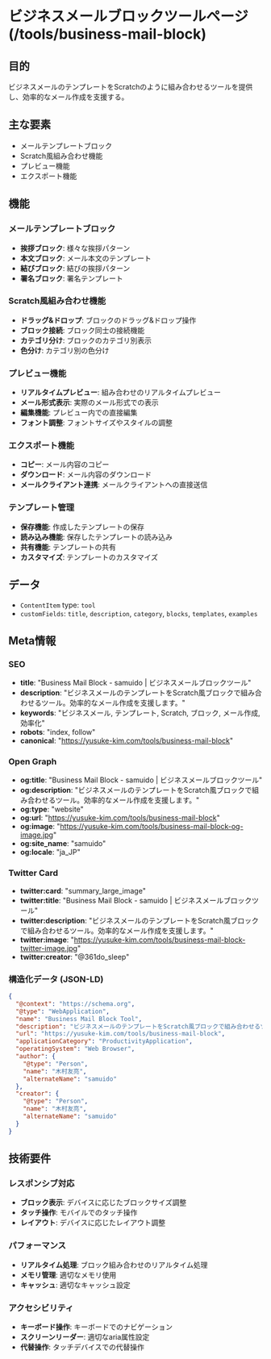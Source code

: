# ビジネスメールブロックツールページ (/tools/business-mail-block)

## 目的

ビジネスメールのテンプレートをScratchのように組み合わせるツールを提供し、効率的なメール作成を支援する。

## 主な要素

- メールテンプレートブロック
- Scratch風組み合わせ機能
- プレビュー機能
- エクスポート機能

## 機能

### メールテンプレートブロック

- **挨拶ブロック**: 様々な挨拶パターン
- **本文ブロック**: メール本文のテンプレート
- **結びブロック**: 結びの挨拶パターン
- **署名ブロック**: 署名テンプレート

### Scratch風組み合わせ機能

- **ドラッグ&ドロップ**: ブロックのドラッグ&ドロップ操作
- **ブロック接続**: ブロック同士の接続機能
- **カテゴリ分け**: ブロックのカテゴリ別表示
- **色分け**: カテゴリ別の色分け

### プレビュー機能

- **リアルタイムプレビュー**: 組み合わせのリアルタイムプレビュー
- **メール形式表示**: 実際のメール形式での表示
- **編集機能**: プレビュー内での直接編集
- **フォント調整**: フォントサイズやスタイルの調整

### エクスポート機能

- **コピー**: メール内容のコピー
- **ダウンロード**: メール内容のダウンロード
- **メールクライアント連携**: メールクライアントへの直接送信

### テンプレート管理

- **保存機能**: 作成したテンプレートの保存
- **読み込み機能**: 保存したテンプレートの読み込み
- **共有機能**: テンプレートの共有
- **カスタマイズ**: テンプレートのカスタマイズ

## データ

- `ContentItem` type: `tool`
- `customFields`: `title`, `description`, `category`, `blocks`, `templates`, `examples`

## Meta情報

### SEO

- **title**: "Business Mail Block - samuido | ビジネスメールブロックツール"
- **description**: "ビジネスメールのテンプレートをScratch風ブロックで組み合わせるツール。効率的なメール作成を支援します。"
- **keywords**: "ビジネスメール, テンプレート, Scratch, ブロック, メール作成, 効率化"
- **robots**: "index, follow"
- **canonical**: "https://yusuke-kim.com/tools/business-mail-block"

### Open Graph

- **og:title**: "Business Mail Block - samuido | ビジネスメールブロックツール"
- **og:description**: "ビジネスメールのテンプレートをScratch風ブロックで組み合わせるツール。効率的なメール作成を支援します。"
- **og:type**: "website"
- **og:url**: "https://yusuke-kim.com/tools/business-mail-block"
- **og:image**: "https://yusuke-kim.com/tools/business-mail-block-og-image.jpg"
- **og:site_name**: "samuido"
- **og:locale**: "ja_JP"

### Twitter Card

- **twitter:card**: "summary_large_image"
- **twitter:title**: "Business Mail Block - samuido | ビジネスメールブロックツール"
- **twitter:description**: "ビジネスメールのテンプレートをScratch風ブロックで組み合わせるツール。効率的なメール作成を支援します。"
- **twitter:image**: "https://yusuke-kim.com/tools/business-mail-block-twitter-image.jpg"
- **twitter:creator**: "@361do_sleep"

### 構造化データ (JSON-LD)

```json
{
  "@context": "https://schema.org",
  "@type": "WebApplication",
  "name": "Business Mail Block Tool",
  "description": "ビジネスメールのテンプレートをScratch風ブロックで組み合わせるツール",
  "url": "https://yusuke-kim.com/tools/business-mail-block",
  "applicationCategory": "ProductivityApplication",
  "operatingSystem": "Web Browser",
  "author": {
    "@type": "Person",
    "name": "木村友亮",
    "alternateName": "samuido"
  },
  "creator": {
    "@type": "Person",
    "name": "木村友亮",
    "alternateName": "samuido"
  }
}
```

## 技術要件

### レスポンシブ対応

- **ブロック表示**: デバイスに応じたブロックサイズ調整
- **タッチ操作**: モバイルでのタッチ操作
- **レイアウト**: デバイスに応じたレイアウト調整

### パフォーマンス

- **リアルタイム処理**: ブロック組み合わせのリアルタイム処理
- **メモリ管理**: 適切なメモリ使用
- **キャッシュ**: 適切なキャッシュ設定

### アクセシビリティ

- **キーボード操作**: キーボードでのナビゲーション
- **スクリーンリーダー**: 適切なaria属性設定
- **代替操作**: タッチデバイスでの代替操作
